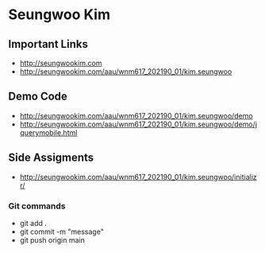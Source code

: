 # Seungwoo Kim

## Important Links

- http://seungwookim.com
- http://seungwookim.com/aau/wnm617_202190_01/kim.seungwoo


## Demo Code

- http://seungwookim.com/aau/wnm617_202190_01/kim.seungwoo/demo
- http://seungwookim.com/aau/wnm617_202190_01/kim.seungwoo/demo/jquerymobile.html

## Side Assigments
- http://seungwookim.com/aau/wnm617_202190_01/kim.seungwoo/initializr/


### Git commands
- git add .
- git commit -m "message"
- git push origin main